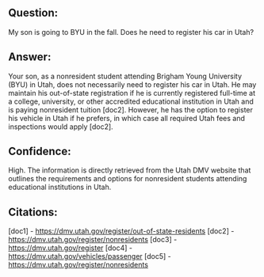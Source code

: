 ## Question: 
My son is going to BYU in the fall. Does he need to register his car in Utah?
## Answer: 
Your son, as a nonresident student attending Brigham Young University (BYU) in Utah, does not necessarily need to register his car in Utah. He may maintain his out-of-state registration if he is currently registered full-time at a college, university, or other accredited educational institution in Utah and is paying nonresident tuition [doc2]. However, he has the option to register his vehicle in Utah if he prefers, in which case all required Utah fees and inspections would apply [doc2].
## Confidence: 
High. The information is directly retrieved from the Utah DMV website that outlines the requirements and options for nonresident students attending educational institutions in Utah.

## Citations:
[doc1] - https://dmv.utah.gov/register/out-of-state-residents
[doc2] - https://dmv.utah.gov/register/nonresidents
[doc3] - https://dmv.utah.gov/register
[doc4] - https://dmv.utah.gov/vehicles/passenger
[doc5] - https://dmv.utah.gov/register/nonresidents
